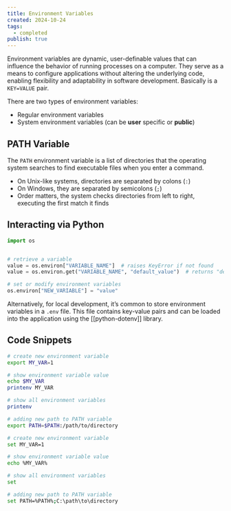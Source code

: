 ```yaml
---
title: Environment Variables
created: 2024-10-24
tags:
  - completed
publish: true
---
```

Environment variables are dynamic, user-definable values that can influence the behavior of running processes on a computer. They serve as a means to configure applications without altering the underlying code, enabling flexibility and adaptability in software development. Basically is a `KEY=VALUE` pair.

There are two types of environment variables:

- Regular environment variables
- System environment variables (can be __user__ specific or __public__)

## PATH Variable

The `PATH` environment variable is a list of directories that the operating system searches to find executable files when you enter a command.

- On Unix-like systems, directories are separated by colons (`:`)
- On Windows, they are separated by semicolons (`;`)
- Order matters, the system checks directories from left to right, executing the first match it finds

## Interacting via Python

```python
import os


# retrieve a variable
value = os.environ["VARIABLE_NAME"]  # raises KeyError if not found
value = os.environ.get("VARIABLE_NAME", "default_value")  # returns "default_value" if not found

# set or modify environment variables
os.environ["NEW_VARIABLE"] = "value"
```

Alternatively, for local development, it’s common to store environment variables in a `.env` file. This file contains key-value pairs and can be loaded into the application using the [[python-dotenv]] library.

## Code Snippets

```bash title="Linux / Mac OS"
# create new environment variable
export MY_VAR=1

# show environment variable value
echo $MY_VAR
printenv MY_VAR

# show all environment variables
printenv

# adding new path to PATH variable
export PATH=$PATH:/path/to/directory
```


```bash title="Windows OS"
# create new environment variable
set MY_VAR=1

# show environment variable value
echo %MY_VAR%

# show all environment variables
set

# adding new path to PATH variable
set PATH=%PATH%;C:\path\to\directory
```
